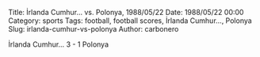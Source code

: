 Title: İrlanda Cumhur… vs. Polonya, 1988/05/22
Date: 1988/05/22 00:00
Category: sports
Tags: football, football scores, İrlanda Cumhur…, Polonya
Slug: irlanda-cumhur-vs-polonya
Author: carbonero


İrlanda Cumhur… 3 - 1 Polonya
